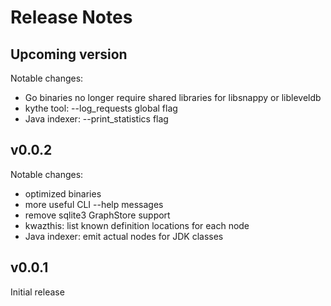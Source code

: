 # Release Notes

## Upcoming version

Notable changes:
 - Go binaries no longer require shared libraries for libsnappy or libleveldb
 - kythe tool: --log_requests global flag
 - Java indexer: --print_statistics flag

## v0.0.2

Notable changes:
 - optimized binaries
 - more useful CLI --help messages
 - remove sqlite3 GraphStore support
 - kwazthis: list known definition locations for each node
 - Java indexer: emit actual nodes for JDK classes

## v0.0.1

Initial release
